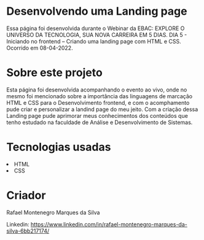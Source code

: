 # Desenvolvendo uma Landing page

Essa página foi desenvolvida durante o Webinar da EBAC: EXPLORE O UNIVERSO DA TECNOLOGIA, SUA NOVA CARREIRA EM 5 DIAS. DIA 5 - Iniciando no frontend – Criando uma landing page com HTML e CSS.
Ocorrido em 08-04-2022.

# Sobre este projeto
Esta página foi desenvolvida acompanhando o evento ao vivo, onde no mesmo foi mencionado sobre a importância das linguagens de marcação HTML e CSS para o Desenvolvimento frontend,
e com o acomphamento pude criar e personalizar a landind page do meu jeito.
Com a criação dessa Landing page pude aprimorar meus conhecimentos dos conteúdos que tenho estudado na faculdade de Análise e Desenvolvimento de Sistemas.

# Tecnologias usadas
<li>HTML</li>
<li>CSS</li>

# Criador
Rafael Montenegro Marques da Silva

Linkedin: https://www.linkedin.com/in/rafael-montenegro-marques-da-silva-6bb217174/

